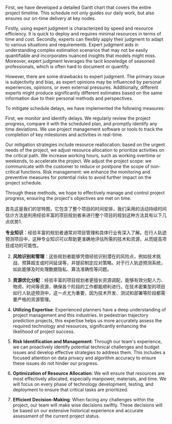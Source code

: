 First, we have developed a detailed Gantt chart that covers the entire project timeline. This schedule not only guides our daily work, but also ensures our on-time delivery at key nodes.

Firstly, using expert judgment is characterized by speed and resource efficiency. It is quick to deploy and requires minimal resources in terms of time and cost. Secondly, experts can flexibly apply their judgment to adapt to various situations and requirements. Expert judgment aids in understanding complex estimation scenarios that may not be easily quantifiable and incorporates nuanced insights that models might miss. Moreover, expert judgment leverages the tacit knowledge of seasoned professionals, which is often hard to document or quantify.

However, there are some drawbacks to expert judgment. The primary issue is subjectivity and bias, as expert opinions may be influenced by personal experiences, opinions, or even external pressures. Additionally, different experts might produce significantly different estimates based on the same information due to their personal methods and perspectives.

To mitigate schedule delays, we have implemented the following measures:

First, we monitor and identify delays. We regularly review the project progress, compare it with the scheduled plan, and promptly identify any time deviations. We use project management software or tools to track the completion of key milestones and activities in real-time.

Our mitigation strategies include resource reallocation: based on the urgent needs of the project, we adjust resource allocation to prioritize activities on the critical path. We increase working hours, such as working overtime or weekends, to accelerate the project. We adjust the project scope: we communicate with the customer to reduce or postpone the scope of non-critical functions. Risk management: we enhance the monitoring and preventive measures for potential risks to avoid further impact on the project schedule.

Through these methods, we hope to effectively manage and control project progress, ensuring the project's objectives are met on time.

首先这是我们的甘特图，它包含了整个项目的时间安排，我们采用的活动持续时间估计方法是利用经验丰富的项目规划者来进行整个项目的规划这种方法具有以下几点优势1. 

**专业知识**：经验丰富的规划者通常对项目管理和具体行业有深入了解。在行人轨迹预测项目中，这种专业知识可以帮助更准确地评估所需的技术和资源，从而提高项目成功的可能性。
    
2. **风险识别和管理**：这些规划者能够凭借经验识别潜在的风险点，例如技术挑战、预算超支或时间延误等，并提前制定应对策略。对于行人轨迹预测系统，如此能够及时处理数据隐私、算法准确性等问题。
    
3. **资源优化分配**：经验丰富的项目规划者更擅长资源调配，能够有效分配人力、物资、时间等资源，确保各个阶段的工作都能顺利进行。在技术密集型的项目如行人轨迹预测中，这一点尤为重要，因为技术开发、测试和部署等阶段都需要严格的资源管理。
    
7. **Utilizing Expertise**:    Experienced planners have a deep understanding of project management and this industries. In pedestrian trajectory prediction projects, this expertise helps us more accurately assess the required technology and resources, significantly enhancing the likelihood of project success.
    
2. **Risk Identification and Management**: Through our team's experience, we can proactively identify potential technical challenges and budget issues and develop effective strategies to address them. This includes a focused attention on data privacy and algorithm accuracy to ensure these issues do not hinder our progress.
    
3. **Optimization of Resource Allocation**: We will ensure that resources are most effectively allocated, especially manpower, materials, and time. We will focus on every phase of technology development, testing, and deployment to ensure that critical tasks are prioritized.
    
4. **Efficient Decision-Making**: When facing any challenges within the project, our team will make wise decisions swiftly. These decisions will be based on our extensive historical experience and accurate assessment of the current project status.